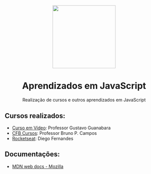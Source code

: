 <h1 align=center>
  <img src="https://upload.wikimedia.org/wikipedia/commons/thumb/9/99/Unofficial_JavaScript_logo_2.svg/1200px-Unofficial_JavaScript_logo_2.svg.png" height="200px" width="auto">
</h1>

<h1 align="center">
  Aprendizados em JavaScript
</h1>

<p align="center">
  Realização de cursos e outros aprendizados em JavaScript
</p>

## Cursos realizados:

- [Curso em Vídeo](https://www.youtube.com/playlist?list=PLHz_AreHm4dlsK3Nr9GVvXCbpQyHQl1o1): Professor Gustavo Guanabara
- [CFB Cursos](https://www.youtube.com/playlist?list=PLx4x_zx8csUj3IbPQ4_X5jis_SkCol3eC): Professor Bruno P. Campos
- [Rocketseat](https://skylab.rocketseat.com.br/node/curso-java-script): Diego Fernandes

## Documentações:

- [MDN web docs - Mozilla](https://developer.mozilla.org/pt-BR/docs/Aprender/JavaScript)
